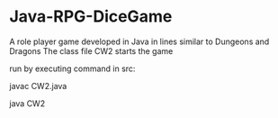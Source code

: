 # Java-RPG-DiceGame
A role player game developed in Java in lines similar to Dungeons and Dragons
The class file CW2 starts the game

run by executing command in src:

javac CW2.java

java CW2
